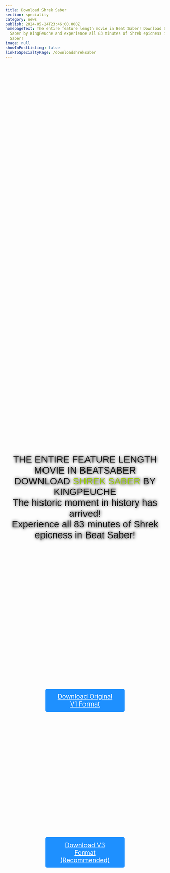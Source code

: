 ```yaml
---
title: Download Shrek Saber
section: speciality
category: news
publish: 2024-05-24T23:46:00.000Z
homepageText: The entire feature length movie in Beat Saber! Download Shrek
  Saber by KingPeuche and experience all 83 minutes of Shrek epicness in Beat
  Saber!
image: null
showInPostListing: false
linkToSpecialtyPage: /downloadshreksaber
---
```


  <html>
    <body>
    <div class="container">
    <div class="bg">
    <div class="text">
    <p>THE ENTIRE FEATURE LENGTH MOVIE IN BEATSABER
<br />
DOWNLOAD <span class="green">SHREK SABER</span> BY KINGPEUCHE
<br />
The historic moment in history has arrived!
<br />
Experience all 83 minutes of Shrek epicness in Beat Saber!</div>
    <a class="btn" href="https://drive.usercontent.google.com/download?id=1FJ4Zk4ta_TNd19CM0vxqRhn_Mwdk4XFb&export=download" target="_blank" title="Will not work on latest Beat Saber versions">Download Original V1 Format</a>
    <a class="btn2" href="https://drive.usercontent.google.com/download?id=18Uc3oJl0TbygSnnX9iS27G5t9Pk0ZcbK&export=download" target="_blank">Download V3 Format (Recommended)</a>
    </div>
    </div>
    </body>
  </html>

  <style>
    .bg {
      background-image: url("/uploads/posts/shreksaber.jpg");
      background-position: center;
      height: 80vh;
      background-repeat: no-repeat;
      background-size: cover;
      margin-top: -75px;
      padding: 0 0 -2.3rem 0;
    }

    .text {
      position: absolute;
      text-align: center;
      font-size: min(3.2vw, 30px);
      text-shadow: 1px 0 10px black;
      font-family: sans-serif;
      top: 45%;
      left: 50%;
      transform: translate(-50%, -50%);
      width: 100%
    }

    .green {
      color: #99cc00;
    }

    .container {
      position: relative;
    }
    .btn,
    .btn2 {
      display: flex;
      background-color: DodgerBlue;
      border: none;
      color: white;
      padding: 12px 30px;
      cursor: pointer;
      font-size: 20px;
      position: absolute;
      border-radius: 5px;
      text-align: center;
    }

    .btn:hover,
    .btn2:hover {
      background-color: RoyalBlue;
      text-decoration: none;
    }

    .btn {
      top: 65%;
      left: 50%;
      transform: translate(-50%, -50%);
    }

    .btn2 {
      top: 80%;
      left: 50%;
      transform: translate(-50%, -50%);
    }
  </style>
